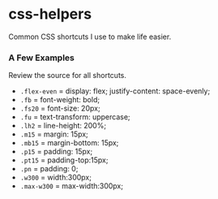 # css-helpers
Common CSS shortcuts I use to make life easier.

### A Few Examples
Review the source for all shortcuts.
- `.flex-even` = display: flex; justify-content: space-evenly;
- `.fb` = font-weight: bold;
- `.fs20` = font-size: 20px;
- `.fu` = text-transform: uppercase;
- `.lh2` = line-height: 200%;
- `.m15` = margin: 15px;
- `.mb15` = margin-bottom: 15px;
- `.p15` = padding: 15px;
- `.pt15` = padding-top:15px;
- `.pn` = padding: 0;
- `.w300` = width:300px;
- `.max-w300` = max-width:300px;
